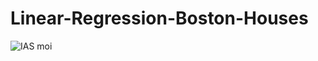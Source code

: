 # Linear-Regression-Boston-Houses
![IAS moi](https://user-images.githubusercontent.com/58750536/226785501-49e35fff-5b41-4a98-bcc2-48675741f547.png)

